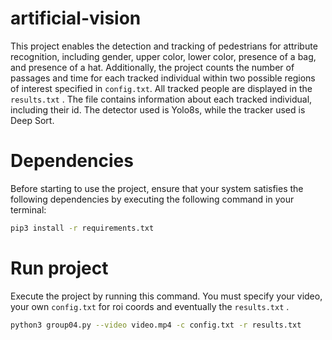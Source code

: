# artificial-vision

This project enables the detection and tracking of pedestrians for attribute recognition, including gender, upper color, lower color, presence of a bag, and presence of a hat. Additionally, the project counts the number of passages and time for each tracked individual within two possible regions of interest specified in `config.txt`. All tracked people are displayed in the `results.txt` . The file contains information about each tracked individual, including their id. The detector used is Yolo8s, while the tracker used is Deep Sort.

# Dependencies

Before starting to use the project, ensure that your system satisfies the following dependencies by executing the following command in your terminal:

```bash
pip3 install -r requirements.txt
```

# Run project

Execute the project by running this command. You must specify your video, your own  `config.txt` for roi coords and eventually the `results.txt` . 

```bash
python3 group04.py --video video.mp4 -c config.txt -r results.txt
```

